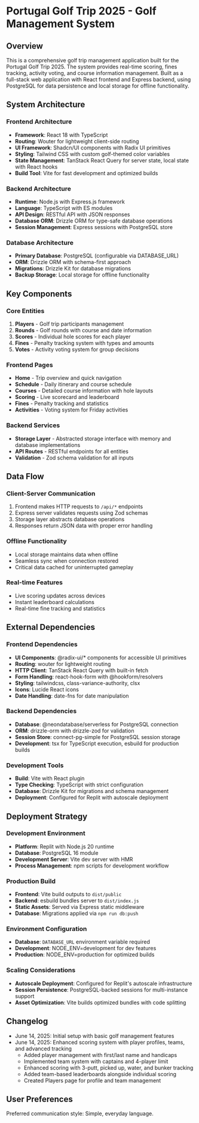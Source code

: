 # Portugal Golf Trip 2025 - Golf Management System

## Overview

This is a comprehensive golf trip management application built for the Portugal Golf Trip 2025. The system provides real-time scoring, fines tracking, activity voting, and course information management. Built as a full-stack web application with React frontend and Express backend, using PostgreSQL for data persistence and local storage for offline functionality.

## System Architecture

### Frontend Architecture
- **Framework**: React 18 with TypeScript
- **Routing**: Wouter for lightweight client-side routing
- **UI Framework**: Shadcn/UI components with Radix UI primitives
- **Styling**: Tailwind CSS with custom golf-themed color variables
- **State Management**: TanStack React Query for server state, local state with React hooks
- **Build Tool**: Vite for fast development and optimized builds

### Backend Architecture
- **Runtime**: Node.js with Express.js framework
- **Language**: TypeScript with ES modules
- **API Design**: RESTful API with JSON responses
- **Database ORM**: Drizzle ORM for type-safe database operations
- **Session Management**: Express sessions with PostgreSQL store

### Database Architecture
- **Primary Database**: PostgreSQL (configurable via DATABASE_URL)
- **ORM**: Drizzle ORM with schema-first approach
- **Migrations**: Drizzle Kit for database migrations
- **Backup Storage**: Local storage for offline functionality

## Key Components

### Core Entities
1. **Players** - Golf trip participants management
2. **Rounds** - Golf rounds with course and date information
3. **Scores** - Individual hole scores for each player
4. **Fines** - Penalty tracking system with types and amounts
5. **Votes** - Activity voting system for group decisions

### Frontend Pages
- **Home** - Trip overview and quick navigation
- **Schedule** - Daily itinerary and course schedule
- **Courses** - Detailed course information with hole layouts
- **Scoring** - Live scorecard and leaderboard
- **Fines** - Penalty tracking and statistics
- **Activities** - Voting system for Friday activities

### Backend Services
- **Storage Layer** - Abstracted storage interface with memory and database implementations
- **API Routes** - RESTful endpoints for all entities
- **Validation** - Zod schema validation for all inputs

## Data Flow

### Client-Server Communication
1. Frontend makes HTTP requests to `/api/*` endpoints
2. Express server validates requests using Zod schemas
3. Storage layer abstracts database operations
4. Responses return JSON data with proper error handling

### Offline Functionality
- Local storage maintains data when offline
- Seamless sync when connection restored
- Critical data cached for uninterrupted gameplay

### Real-time Features
- Live scoring updates across devices
- Instant leaderboard calculations
- Real-time fine tracking and statistics

## External Dependencies

### Frontend Dependencies
- **UI Components**: @radix-ui/* components for accessible UI primitives
- **Routing**: wouter for lightweight routing
- **HTTP Client**: TanStack React Query with built-in fetch
- **Form Handling**: react-hook-form with @hookform/resolvers
- **Styling**: tailwindcss, class-variance-authority, clsx
- **Icons**: Lucide React icons
- **Date Handling**: date-fns for date manipulation

### Backend Dependencies
- **Database**: @neondatabase/serverless for PostgreSQL connection
- **ORM**: drizzle-orm with drizzle-zod for validation
- **Session Store**: connect-pg-simple for PostgreSQL session storage
- **Development**: tsx for TypeScript execution, esbuild for production builds

### Development Tools
- **Build**: Vite with React plugin
- **Type Checking**: TypeScript with strict configuration
- **Database**: Drizzle Kit for migrations and schema management
- **Deployment**: Configured for Replit with autoscale deployment

## Deployment Strategy

### Development Environment
- **Platform**: Replit with Node.js 20 runtime
- **Database**: PostgreSQL 16 module
- **Development Server**: Vite dev server with HMR
- **Process Management**: npm scripts for development workflow

### Production Build
- **Frontend**: Vite build outputs to `dist/public`
- **Backend**: esbuild bundles server to `dist/index.js`
- **Static Assets**: Served via Express static middleware
- **Database**: Migrations applied via `npm run db:push`

### Environment Configuration
- **Database**: `DATABASE_URL` environment variable required
- **Development**: NODE_ENV=development for dev features
- **Production**: NODE_ENV=production for optimized builds

### Scaling Considerations
- **Autoscale Deployment**: Configured for Replit's autoscale infrastructure
- **Session Persistence**: PostgreSQL-backed sessions for multi-instance support
- **Asset Optimization**: Vite builds optimized bundles with code splitting

## Changelog

- June 14, 2025: Initial setup with basic golf management features
- June 14, 2025: Enhanced scoring system with player profiles, teams, and advanced tracking
  - Added player management with first/last name and handicaps
  - Implemented team system with captains and 4-player limit
  - Enhanced scoring with 3-putt, picked up, water, and bunker tracking
  - Added team-based leaderboards alongside individual scoring
  - Created Players page for profile and team management

## User Preferences

Preferred communication style: Simple, everyday language.